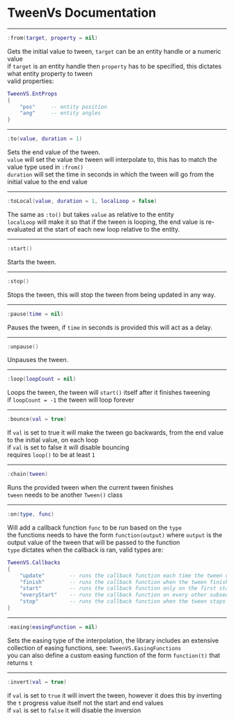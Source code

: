 # TweenVs Documentation
________________________________

```lua
:from(target, property = nil)
```
Gets the initial value to tween, `target` can be an entity handle or a numeric value  
if `target` is an entity handle then `property` has to be specified, this dictates what entity property to tween  
valid properties:  
```lua
TweenVS.EntProps
{
    "pos"     -- entity position
    "ang"     -- entity angles
}
```
________________________________

```lua
:to(value, duration = 1)
```
Sets the end value of the tween.  
`value` will set the value the tween will interpolate to, this has to match the value type used in `:from()`   
`duration` will set the time in seconds in which the tween will go from the initial value to the end value     
________________________________

```lua
:toLocal(value, duration = 1, localLoop = false)
```
The same as `:to()` but takes `value` as relative to the entity  
`localLoop` will make it so that if the tween is looping, the end value is re-evaluated at the start of each new loop relative to the entity.  
________________________________

```lua
:start()
```
Starts the tween.
________________________________

```lua
:stop()
```
Stops the tween, this will stop the tween from being updated in any way.
________________________________

```lua
:pause(time = nil)
```
Pauses the tween, if `time` in seconds is provided this will act as a delay.
________________________________

```lua
:unpause()
```
Unpauses the tween.  
________________________________

```lua
:loop(loopCount = nil)
```
Loops the tween, the tween will `start()` itself after it finishes tweening  
if `loopCount = -1` the tween will loop forever  
________________________________

```lua
:bounce(val = true)
```
If `val` is set to true it will make the tween go backwards, from the end value to the initial value, on each loop  
if `val` is set to false it will disable bouncing  
requires `loop()` to be at least `1`
________________________________

```lua
:chain(tween)
```
Runs the provided tween when the current tween finishes  
`tween` needs to be another `Tween()` class  
________________________________

```lua
:on(type, func)
```
Will add a callback function `func` to be run based on the `type`  
the functions needs to have the form `function(output)` where `output` is the output value of the tween that will be passed to the function  
`type` dictates when the callback is ran, valid types are:  
```lua
TweenVS.Callbacks
{
    "update"        -- runs the callback function each time the tween updates
    "finish"        -- runs the callback function when the tween finishes
    "start"         -- runs the callback function only on the first start of the tween
    "everyStart"    -- runs the callback function on every other subsequent start, ex: when the tween is looping
    "stop"          -- runs the callback function when the tween stops
}
```
________________________________

```lua
:easing(easingFunction = nil)
```
Sets the easing type of the interpolation, the library includes an extensive collection of easing functions, see: `TweenVS.EasingFunctions`  
you can also define a custom easing function of the form `function(t)` that returns `t` 
________________________________

```lua
:invert(val = true)
```
if `val` is set to `true` it will invert the tween, however it does this by inverting the `t` progress value itself not the start and end values  
if `val` is set to `false` it will disable the inversion  

